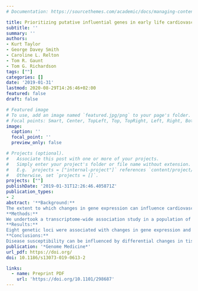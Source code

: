 ```yaml
---
# Documentation: https://sourcethemes.com/academic/docs/managing-content/

title: Prioritizing putative influential genes in early life cardiovascular disease susceptibility by applying tissue-specific Mendelian randomization
subtitle: ''
summary: ''
authors:
- Kurt Taylor
- George Davey Smith
- Caroline L. Relton
- Tom R. Gaunt
- Tom G. Richardson
tags: [""]
categories: []
date: '2019-01-31'
lastmod: 2020-08-29T14:26:46+02:00
featured: false
draft: false

# Featured image
# To use, add an image named `featured.jpg/png` to your page's folder.
# Focal points: Smart, Center, TopLeft, Top, TopRight, Left, Right, BottomLeft, Bottom, BottomRight.
image:
  caption: ''
  focal_point: ''
  preview_only: false

# Projects (optional).
#   Associate this post with one or more of your projects.
#   Simply enter your project's folder or file name without extension.
#   E.g. `projects = ["internal-project"]` references `content/project/deep-learning/index.md`.
#   Otherwise, set `projects = []`.
projects: [""]
publishDate: '2019-01-31T12:26:46.405871Z'
publication_types:
- 2
abstract: '**Background:**  
The extent to which changes in gene expression can influence cardiovascular disease risk across different tissue types has not yet been systematically explored. We have developed an analytical framework that integrates tissue-specific gene expression, Mendelian randomization and multiple-trait colocalization to develop functional mechanistic insight into the causal pathway from genetic variant to complex trait.  
**Methods:**  
We undertook a transcriptome-wide association study in a population of young individuals to uncover genetic variants associated with both nearby gene expression and cardiovascular traits. Two-sample Mendelian randomization was then applied using large-scale datasets to investigate whether changes in gene expression within certain tissue types may influence cardiovascular trait variation. We subsequently performed Bayesian multiple-trait colocalization to further interrogate findings and also gain insight into whether DNA methylation, as well as gene expression, may play a role in disease susceptibility.  
**Results:**  
Eight genetic loci were associated with changes in gene expression and early life measures of cardiovascular function. Our Mendelian randomization analysis provided evidence of tissue-specific effects at multiple loci, of which the effects at the ADCY3 and FADS1 loci for body mass index and cholesterol respectively were particularly insightful. Multiple trait colocalization uncovered evidence which suggested that changes in DNA methylation at the promoter region upstream of FADS1/TMEM258 may also play a role in cardiovascular trait variation along with gene expression. Furthermore, colocalization analyses were able to uncover evidence of tissue-specificity, most prominantly between SORT1 expression in liver tissue and cholesterol levels.  
**Conclusions:**   
Disease susceptibility can be influenced by differential changes in tissue-specific gene expression and DNA methylation. Our analytical framework should prove valuable in elucidating mechanisms in disease, as well as helping prioritize putative causal genes at associated loci where multiple nearby genes may be co-regulated. Future studies which continue to uncover quantitative trait loci for molecular traits across various tissue and cell typse will further improve our capability to understand and prevent disease.'
publication: '*Genome Medicine*'
url_pdf: https://doi.org/
doi: 10.1186/s13073-019-0613-2

links:
  - name: Preprint PDF
    url: 'https://doi.org/10.1101/298687'
---
```

